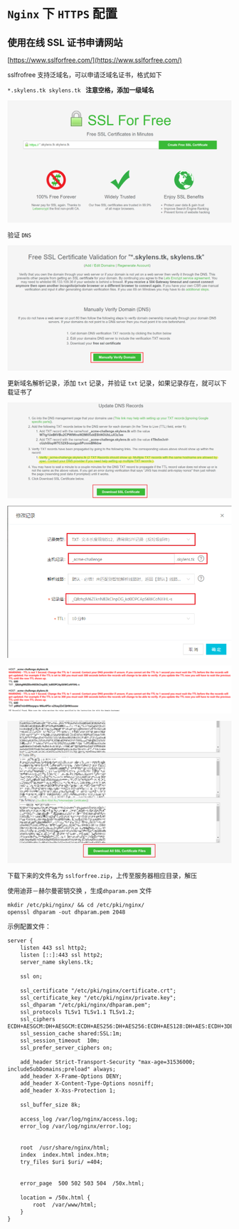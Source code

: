 # `Nginx` 下 `HTTPS` 配置

## 使用在线 SSL 证书申请网站

[https://www.sslforfree.com/](https://www.sslforfree.com/)

sslfrofree 支持泛域名，可以申请泛域名证书，格式如下

`*.skylens.tk skylens.tk ` __注意空格，添加一级域名__

![](startssl.png)

验证 `DNS`

![](startssl2.png)

更新域名解析记录，添加 `txt` 记录，并验证 `txt` 记录，如果记录存在，就可以下载证书了

![](startssl3.png)

![](DNS.png)

![](startssl4.png)

![](startssl5.png)

下载下来的文件名为 `sslforfree.zip`，上传至服务器相应目录，解压

使用迪菲－赫尔曼密钥交换 ，生成`dhparam.pem` 文件

```
mkdir /etc/pki/nginx/ && cd /etc/pki/nginx/
openssl dhparam -out dhparam.pem 2048
```

示例配置文件：

```
server {
    listen 443 ssl http2;
    listen [::]:443 ssl http2;
    server_name skylens.tk;

    ssl on;

    ssl_certificate "/etc/pki/nginx/certificate.crt";
    ssl_certificate_key "/etc/pki/nginx/private.key";
    ssl_dhparam "/etc/pki/nginx/dhparam.pem";
    ssl_protocols TLSv1 TLSv1.1 TLSv1.2;
    ssl_ciphers ECDH+AESGCM:DH+AESGCM:ECDH+AES256:DH+AES256:ECDH+AES128:DH+AES:ECDH+3DES:DH+3DES:RSA+AESGCM:RSA+AES:RSA+3DES:!aNULL:!MD5:!DSS;
    ssl_session_cache shared:SSL:1m;
    ssl_session_timeout  10m;
    ssl_prefer_server_ciphers on;

    add_header Strict-Transport-Security "max-age=31536000; includeSubDomains;preload" always;
    add_header X-Frame-Options DENY;
    add_header X-Content-Type-Options nosniff;
    add_header X-Xss-Protection 1;
    
    ssl_buffer_size 8k;

    access_log /var/log/nginx/access.log;
    error_log /var/log/nginx/error.log;

   
    root  /usr/share/nginx/html;
    index  index.html index.htm;
    try_files $uri $uri/ =404;
    

    error_page  500 502 503 504  /50x.html;

    location = /50x.html {
        root  /var/www/html;
    }
}
```

